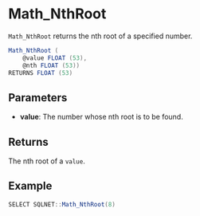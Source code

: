 # Math_NthRoot

`Math_NthRoot` returns the nth root of a specified number.

```csharp
Math_NthRoot (
	@value FLOAT (53),
	@nth FLOAT (53))
RETURNS FLOAT (53)
```

## Parameters

 - **value**: The number whose nth root is to be found.

## Returns

The nth root of a `value`.

## Example

```csharp
SELECT SQLNET::Math_NthRoot(8)
```

